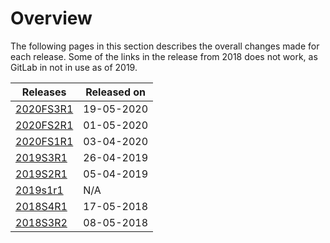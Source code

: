 # Overview

The following pages in this section describes the overall changes made for each
release. Some of the links in the release from 2018 does not work, as GitLab in
not in use as of 2019.

| Releases | Released on  |
| -------- | -------------|
| [2020FS3R1](./2020F/2020Fs3r1.md)     | 19-05-2020 |
| [2020FS2R1](./2020F/2020Fs2r1.md)     | 01-05-2020 |
| [2020FS1R1](./2020F/2020Fs1r1.md)     | 03-04-2020 |
| [2019S3R1](./2019/2019s3r1.md)        | 26-04-2019 |
| [2019S2R1](./2019/2019s2r1.md)        | 05-04-2019 |
| [2019s1r1](./2019/2019s1r1.md)        | N/A        |
| [2018S4R1](./2018/2018s4r1.md)        | 17-05-2018 |
| [2018S3R2](./2018/2018s3r2.md)        | 08-05-2018 |






